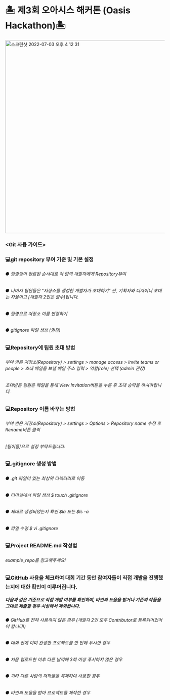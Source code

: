 # 🏝 제3회 오아시스 해커톤 (Oasis Hackathon)🏝


<img width="610" alt="스크린샷 2022-07-03 오후 4 12 31" src="https://user-images.githubusercontent.com/64114699/177029265-0068fb26-2104-474c-96e4-058d5d7152bb.png">



### <Git 사용 가이드>


### 💻git repository 부여 기준 및 기본 설정
###### ● 팀빌딩이 완료된 순서대로 각 팀의 개발자에게 Repository부여
###### ● 나머지 팀원들은 "저장소를 생성한 개발자가 초대하기" 단, 기획자와 디자이너 초대는 자율이고 [개발자 2인은 필수]입니다.
###### ● 팀명으로 저장소 이름 변경하기
###### ● gitignore 파일 생성 (권장)



### 💻Repository에 팀원 초대 방법
###### 부여 받은 저장소(Repository) > settings > manage access > invite teams or people > 초대 메일을 보낼 메일 주소 입력 > 역할(role) 선택 (admin 권장)
###### 초대받은 팀원은 메일을 통해 View Invitation버튼을 누른 후 초대 승락을 하셔야합니다.


### 💻Repository 이름 바꾸는 방법
###### 부여 받은 저장소(Repository) > settings > Options > Repository name 수정 후 Rename버튼 클릭
###### [팀이름]으로 설정 부탁드립니다.


### 💻.gitignore 생성 방법
###### ● .git 파일이 있는 최상위 디렉터리로 이동 
###### ● 터미널에서 파일 생성 $ touch .gitignore
###### ● 제대로 생성되었는지 확인 $la 또는 $ls -a
###### ● 파일 수정 $ vi .gitignore

### 💻Project README.md 작성법
###### example_repo를 참고해주세요!

### 💻GitHub 사용을 체크하여 대회 기간 동안 참여자들이 직접 개발을 진행했는지에 대한 확인이 이루어집니다.
##### 다음과 같은 기준으로 직접 개발 여부를 확인하며, 타인의 도움을 받거나 기존의 작품을 그대로 제출할 경우 시상에서 제외됩니다.

###### ● GitHub를 전혀 사용하지 않은 경우 (개발자 2인 모두 Contributor로 등록되어있어야 합니다!)
###### ● 대회 전에 이미 완성한 프로젝트를 한 번에 푸시한 경우
###### ● 처음 업로드한 이후 다른 날짜에 3회 이상 푸시하지 않은 경우
###### ● 기타 다른 사람의 저작물을 복제하여 사용한 경우
###### ● 타인의 도움을 받아 프로젝트를 제작한 경우
